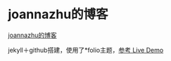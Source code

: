 # joannazhu的博客


<a href="http://zhuzhu88.github.io/blog/">joannazhu的博客</a>

jekyll＋github搭建，使用了*folio主题，<a href="http://liabogoev.com/-folio">参考 Live Demo</a>
